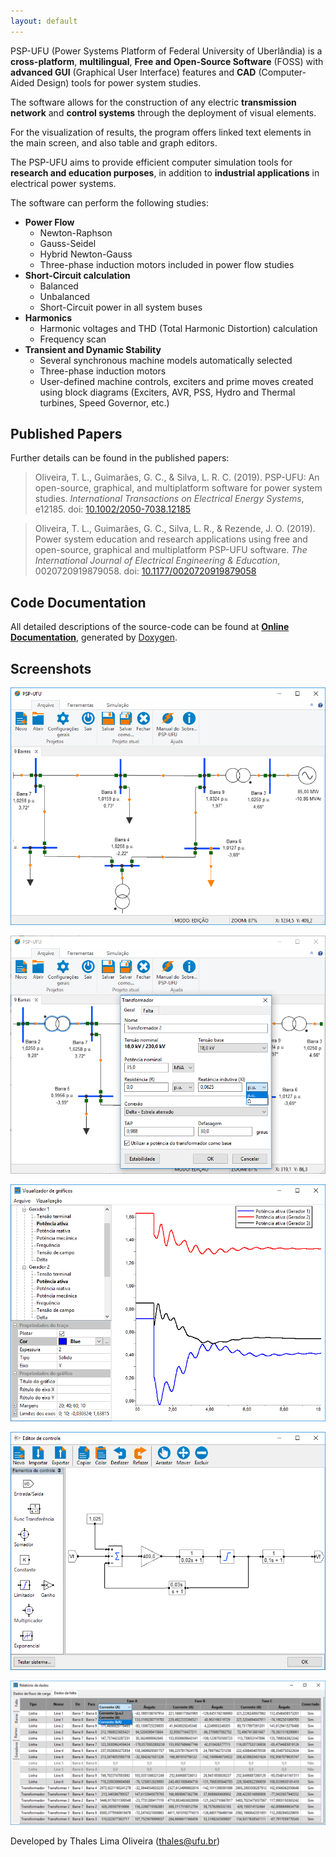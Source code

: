 ```yaml
---
layout: default
---
```


PSP-UFU (Power Systems Platform of Federal University of Uberlândia) is a **cross-platform**, **multilingual**, **Free and Open-Source Software** (FOSS) with **advanced GUI** (Graphical User Interface) features and **CAD** (Computer-Aided Design) tools for power system studies.

The software allows for the construction of any electric **transmission network** and **control systems** through the deployment of visual elements.

For the visualization of results, the program offers linked text elements in the main screen, and also table and graph editors.

The PSP-UFU  aims to provide efficient computer simulation tools for **research and education purposes**, in addition to **industrial applications** in electrical power systems.

The software can perform the following studies:

- **Power Flow**
  - Newton-Raphson
  - Gauss-Seidel
  - Hybrid Newton-Gauss
  - Three-phase induction motors included in power flow studies
- **Short-Circuit calculation**
  - Balanced
  - Unbalanced
  - Short-Circuit power in all system buses
- **Harmonics**
  - Harmonic voltages and THD (Total Harmonic Distortion) calculation
  - Frequency scan
- **Transient and Dynamic Stability**
  - Several synchronous machine models automatically selected
  - Three-phase induction motors
  - User-defined machine controls, exciters and prime moves created using block diagrams (Exciters, AVR, PSS, Hydro and Thermal turbines, Speed Governor, etc.)
  
## [](#header-2)Published Papers
Further details can be found in the published papers:

>Oliveira, T. L., Guimarães, G. C., & Silva, L. R. C. (2019). PSP-UFU: An open-source, graphical, and multiplatform software for power system studies. _International Transactions on Electrical Energy Systems_, e12185. doi: [10.1002/2050-7038.12185](https://doi.org/10.1002/2050-7038.12185)

>Oliveira, T. L., Guimarães, G. C., Silva, L. R., & Rezende, J. O. (2019). Power system education and research applications using free and open-source, graphical and multiplatform PSP-UFU software. _The International Journal of Electrical Engineering & Education_, 0020720919879058. doi: [10.1177/0020720919879058](https://doi.org/10.1177/0020720919879058)

## [](#header-2)Code Documentation

All detailed descriptions of the source-code can be found at [**Online Documentation**](doxygen/html/index.html), generated by [Doxygen](http://www.doxygen.org).

## [](#header-2)Screenshots

![](img/ss_1.png)

![](img/ss_1_1.png)

![](img/ss_2.png)

![](img/ss_3.png)

![](img/ss_4.png)

Developed by Thales Lima Oliveira (<thales@ufu.br>)
